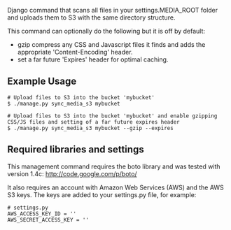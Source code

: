 Django command that scans all files in your settings.MEDIA\_ROOT folder and uploads them to S3 with the same directory structure.

This command can optionally do the following but it is off by default:
  * gzip compress any CSS and Javascript files it finds and adds the appropriate 'Content-Encoding' header.
  * set a far future 'Expires' header for optimal caching.

## Example Usage ##

```
# Upload files to S3 into the bucket 'mybucket'
$ ./manage.py sync_media_s3 mybucket
```
```
# Upload files to S3 into the bucket 'mybucket' and enable gzipping CSS/JS files and setting of a far future expires header
$ ./manage.py sync_media_s3 mybucket --gzip --expires
```

## Required libraries and settings ##

This management command requires the boto library and was tested with version 1.4c:
http://code.google.com/p/boto/

It also requires an account with Amazon Web Services (AWS) and the AWS S3 keys.  The keys are added to your settings.py file, for example:
```
# settings.py
AWS_ACCESS_KEY_ID = ''
AWS_SECRET_ACCESS_KEY = ''
```